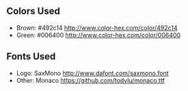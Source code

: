 ## Colors Used
* Brown: #492c14 http://www.color-hex.com/color/492c14
* Green: #006400 http://www.color-hex.com/color/006400

## Fonts Used
* Logo: SaxMono http://www.dafont.com/saxmono.font
* Other: Monaco https://github.com/todylu/monaco.ttf
